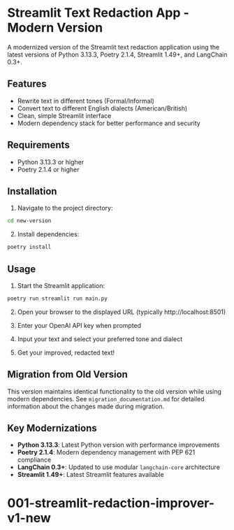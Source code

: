 # Streamlit Text Redaction App - Modern Version

A modernized version of the Streamlit text redaction application using the latest versions of Python 3.13.3, Poetry 2.1.4, Streamlit 1.49+, and LangChain 0.3+.

## Features

- Rewrite text in different tones (Formal/Informal)
- Convert text to different English dialects (American/British)
- Clean, simple Streamlit interface
- Modern dependency stack for better performance and security

## Requirements

- Python 3.13.3 or higher
- Poetry 2.1.4 or higher

## Installation

1. Navigate to the project directory:
```bash
cd new-version
```

2. Install dependencies:
```bash
poetry install
```

## Usage

1. Start the Streamlit application:
```bash
poetry run streamlit run main.py
```

2. Open your browser to the displayed URL (typically http://localhost:8501)

3. Enter your OpenAI API key when prompted

4. Input your text and select your preferred tone and dialect

5. Get your improved, redacted text!

## Migration from Old Version

This version maintains identical functionality to the old version while using modern dependencies. See `migration_documentation.md` for detailed information about the changes made during migration.

## Key Modernizations

- **Python 3.13.3**: Latest Python version with performance improvements
- **Poetry 2.1.4**: Modern dependency management with PEP 621 compliance
- **LangChain 0.3+**: Updated to use modular `langchain-core` architecture
- **Streamlit 1.49+**: Latest Streamlit features available
# 001-streamlit-redaction-improver-v1-new
